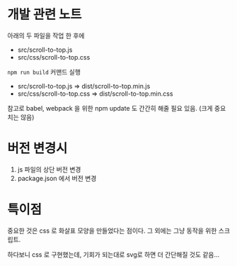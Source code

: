 # 개발 관련 노트



아래의 두 파일을 작업 한 후에 
* src/scroll-to-top.js
* src/css/scroll-to-top.css


`npm run build` 커맨드 실행
* src/scroll-to-top.js => dist/scroll-to-top.min.js
* src/css/scroll-to-top.css => dist/scroll-to-top.min.css


참고로 babel, webpack 을 위한 npm update 도 간간히 해줄 필요 있음. (크게 중요치는 않음)

# 버전 변경시
1. js 파일의 상단 버전 변경
2. package.json 에서 버전 변경


# 특이점

중요한 것은 css 로 화살표 모양을 만들었다는 점이다. 그 외에는 그냥 동작을 위한 스크립트. 

하다보니 css 로 구현했는데, 기회가 되는대로 svg로 하면 더 간단해질 것도 같음... 














